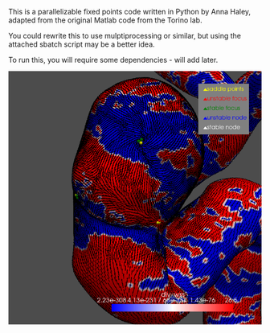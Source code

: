 This is a parallelizable fixed points code written in Python by Anna Haley, adapted from the original Matlab code from the Torino lab.

You could rewrite this to use mulptiprocessing or similar, but using the attached sbatch script may be a better idea.

To run this, you will require some dependencies - will add later.

![Alt text](/example/fixed_points_9608.png?raw=true "Fixed points on an aneurysm model")